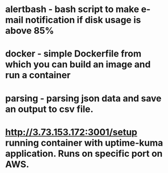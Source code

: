 # alertbash - bash script to make e-mail notification if disk usage is above 85%
# docker - simple Dockerfile from which you can build an image and run a container
# parsing - parsing json data and save an output to csv file. 

# http://3.73.153.172:3001/setup running container with uptime-kuma application. Runs on specific port on AWS. 

